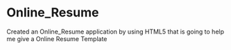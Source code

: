 # Online_Resume
Created an Online_Resume application by using HTML5 that is going to help me give a Online Resume Template
